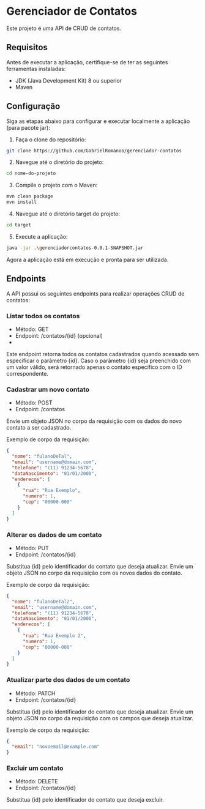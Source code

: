 # Gerenciador de Contatos

Este projeto é uma API de CRUD de contatos.

## Requisitos

Antes de executar a aplicação, certifique-se de ter as seguintes ferramentas instaladas:

- JDK (Java Development Kit) 8 ou superior
- Maven

## Configuração

Siga as etapas abaixo para configurar e executar localmente a aplicação (para pacote jar):

1. Faça o clone do repositório:
```bash
git clone https://github.com/GabrielRomanoo/gerenciador-contatos
```

2. Navegue até o diretório do projeto:
```bash
cd nome-do-projeto
```

3. Compile o projeto com o Maven:
```bash
mvn clean package
mvn install
```

4. Navegue até o diretório target do projeto:
```bash
cd target
```

5. Execute a aplicação:
```bash
java -jar .\gerenciadorcontatos-0.0.1-SNAPSHOT.jar
```

Agora a aplicação está em execução e pronta para ser utilizada.

## Endpoints

A API possui os seguintes endpoints para realizar operações CRUD de contatos:

### Listar todos os contatos

- Método: GET
- Endpoint: /contatos/{id} (opcional)
- 
Este endpoint retorna todos os contatos cadastrados quando acessado sem especificar o parâmetro {id}. Caso o parâmetro {id} seja preenchido com um valor válido, será retornado apenas o contato específico com o ID correspondente.

### Cadastrar um novo contato

- Método: POST
- Endpoint: /contatos

Envie um objeto JSON no corpo da requisição com os dados do novo contato a ser cadastrado.

Exemplo de corpo da requisição:
```json
{
  "nome": "fulanoDeTal",
  "email": "username@domain.com",
  "telefone": "(11) 91234-5678",
  "dataNascimento": "01/01/2000",
  "enderecos": [
    {
      "rua": "Rua Exemplo",
      "numero": 1,
      "cep": "00000-000"
    }
  ]
}
```

### Alterar os dados de um contato

- Método: PUT
- Endpoint: /contatos/{id}

Substitua {id} pelo identificador do contato que deseja atualizar. Envie um objeto JSON no corpo da requisição com os novos dados do contato.

Exemplo de corpo da requisição:
```json
{
  "nome": "fulanoDeTal2",
  "email": "username@domain.com",
  "telefone": "(11) 91234-5678",
  "dataNascimento": "01/01/2000",
  "enderecos": [
    {
      "rua": "Rua Exemplo 2",
      "numero": 1,
      "cep": "00000-000"
    }
  ]
}
```

### Atualizar parte dos dados de um contato

- Método: PATCH
- Endpoint: /contatos/{id}

Substitua {id} pelo identificador do contato que deseja atualizar. Envie um objeto JSON no corpo da requisição com os campos que deseja atualizar.

Exemplo de corpo da requisição:
```json
{
  "email": "novoemail@example.com"
}
```

### Excluir um contato

- Método: DELETE
- Endpoint: /contatos/{id}

Substitua {id} pelo identificador do contato que deseja excluir.

